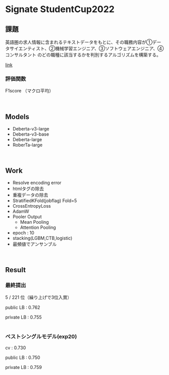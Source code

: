 # Signate StudentCup2022

## 課題
英語圏の求人情報に含まれるテキストデータをもとに、その職務内容が①データサイエンティスト、②機械学習エンジニア、③ソフトウェアエンジニア、④コンサルタント のどの職種に該当するかを判別するアルゴリズムを構築する。

[link](https://signate.jp/competitions/724#abstract)

### 評価関数
F1score （マクロ平均）

</br>

## Models
- Deberta-v3-large
- Deberta-v3-base
- Deberta-large
- RoberTa-large

</br>

## Work
- Resolve encoding error
- htmlタグの除去
- 重複データの除去
- StratifiedKFold(jobflag) Fold=5
- CrossEntropyLoss
- AdamW
- Pooler Output
  - Mean Pooling
  - Attention Pooling
- epoch : 10
- stacking(LGBM,CTB,logistic)
- 最頻値でアンサンブル

</br>

## Result
### 最終提出
5 / 221  位（繰り上げで3位入賞）

public LB : 0.762

private LB : 0.755
</br>
</br>
### ベストシングルモデル(exp20)
 cv : 0.730 
 
 public LB : 0.750
 
 private LB : 0.759


